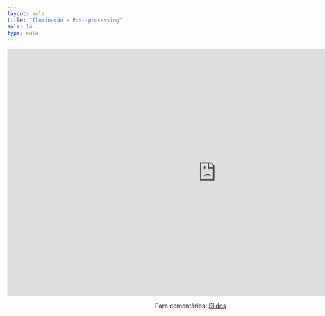 ```yaml
---
layout: aula
title: "Iluminação e Post-processing"
aula: 14
type: aula
---
```


<iframe src="https://docs.google.com/presentation/d/e/2PACX-1vQokzwaSuoW09z7uzRKPvJzgb5H60FkOJ-EYyiwzS8NZhHReF4Whgtby1px313r9onwr1YzKeyVhkXM/embed?start=false&loop=false&delayms=3000" frameborder="0" width="960" height="569" allowfullscreen="true" mozallowfullscreen="true" webkitallowfullscreen="true"></iframe>

<span style="float:right">Para comentários: [Slides](https://docs.google.com/presentation/d/1y5T3v0aWf8LfvFrK95IsOIcccXwUUADkbdz_GLt2-Qs/edit?usp=sharing)</span>

